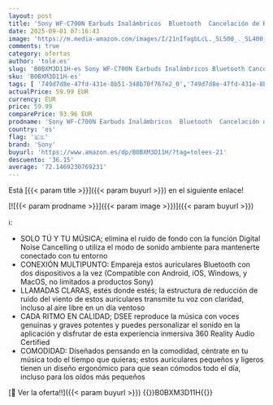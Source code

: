 ```yaml
---
layout: post
title: 'Sony WF-C700N Earbuds Inalámbricos  Bluetooth  Cancelación de Ruido  Pequeños  Ligeros y con conexión multipunto  IPX4  hasta 20 HR de batería  Carga Rápida  iOS & Android  Verde Menta'
date: 2025-09-01 07:16:43
image: 'https://m.media-amazon.com/images/I/21nIfagbLcL._SL500_._SL400_.jpg'
comments: true
category: ofertas
author: 'tole.es'
slug: 'B0BXM3D11H-es Sony WF-C700N Earbuds Inalámbricos Bluetooth Cancelación...'
sku: 'B0BXM3D11H-es'
tags: [ '749d7d8e-47fd-431e-8b51-348b70f767e2_0','749d7d8e-47fd-431e-8b51-348b70f767e2_3701','Accesorios para móviles','Arborist Merchandising Root','Auriculares Bluetooth de un solo oído','Comunicación móvil y accesorios','Electronica y Accesorios Sony','Electrónica','Self Service','Special Features Stores','android','sony','🇪🇸', ]
actualPrice: 59.99 EUR
currency: EUR
price: 59.99
comparePrice: 93.96 EUR
prodname: 'Sony WF-C700N Earbuds Inalámbricos  Bluetooth  Cancelación de Ruido  Pequeños  Ligeros y con conexión multipunto  IPX4  hasta 20 HR de batería  Carga Rápida  iOS & Android  Verde Menta'
country: 'es'
flag: '🇪🇸'
brand: 'Sony'
buyurl: 'https://www.amazon.es/dp/B0BXM3D11H/?tag=tolees-21'
descuento: '36.15'
average: '72.1469230769231'
---
```


Está [{{< param title >}}]({{< param buyurl >}}) en el siguiente enlace!

[![{{< param prodname >}}]({{< param image >}})]({{< param buyurl >}})

ℹ️:

- SOLO TÚ Y TU MÚSICA; elimina el ruido de fondo con la función Digital Noise Cancelling o utiliza el modo de sonido ambiente para mantenerte conectado con tu entorno
- CONEXIÓN MULTIPUNTO: Empareja estos auriculares Bluetooth con dos dispositivos a la vez (Compatible con Android, iOS, Windows, y MacOS, no limitados a productos Sony)
- LLAMADAS CLARAS, estés donde estés; la estructura de reducción de ruido del viento de estos auriculares transmite tu voz con claridad, incluso al aire libre en un día ventoso
- CADA RITMO EN CALIDAD; DSEE reproduce la música con voces genuinas y graves potentes y puedes personalizar el sonido en la aplicación y disfrutar de esta experiencia inmersiva 360 Reality Audio Certified
- COMODIDAD: Diseñados pensando en la comodidad, céntrate en tu música todo el tiempo que quieras; estos auriculares pequeños y ligeros tienen un diseño ergonómico para que sean cómodos todo el día, incluso para los oídos más pequeños

[🛒 Ver la oferta!!]({{< param buyurl >}})
{{<world>}}B0BXM3D11H{{</world>}}
